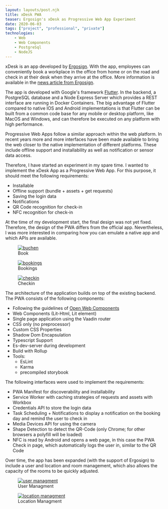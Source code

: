 ```yaml
---
layout: layouts/post.njk
title: xDesk PWA
teaser: Ergosign's xDesk as Progressive Web App Experiment
date: 2020-06-03
tags: ["project", "professional", "private"]
technologies:
    - Web
    - Web Components
    - PostgreSql
    - NodeJS
---
```


xDesk is an app developed by <a href="https://www.ergosign.de/" target="_blank" ref="noopener"> Ergosign</a>. With the app, employees can conveniently book a workplace in the office from home or on the road and check in at their desk when they arrive at the office. More information is available in the <a href="https://www.ergosign.de/de/news/2020/news-xdesk.html" target="_blank" ref="noopener">news article from Ergosign</a>.

The app is developed with Google's framework <a href="https://flutter.dev/" target="_blank" ref="noopener"> Flutter</a>. In the backend, a PostgreSQL database and a Node Express Server which provides a REST interface are running in Docker Containers. The big advantage of Flutter compared to native IOS and Android implementations is that Flutter can be built from a common code base for any mobile or desktop platform, like MacOS and Windows, and can therefore be executed on any platform with high performance.

Progressive Web Apps follow a similar approach within the web platform. In recent years more and more interfaces have been made available to bring the web closer to the native implementation of different platforms. These include offline support and installability as well as notification or sensor data access.

Therefore, I have started an experiment in my spare time. I wanted to implement the xDesk App as a Progressive Web App. For this purpose, it should meet the following requirements:

- Installable
- Offline support (bundle + assets + get requests)
- Saving the login data
- Notifications
- QR Code recognition for check-in
- NFC recognition for check-in

At the time of my development start, the final design was not yet fixed. Therefore, the design of the PWA differs from the official app. Nevertheless, I was more interested in comparing how you can emulate a native app and which APIs are available.


<div class="figure-container">
    <figure >
        <a href="{{ '/assets/projects/x-desk/book.png' | url}}">
            <img src="{{ '/assets/projects/x-desk/book.png' | url}}" alt="buchen" style="border: 1px solid var(--ps--color-primary)" />
        </a>
        <figcaption>Book</figcaption>
    </figure>
    <div class="figure-seperator"></div>
    <div class="figure-seperator"></div>
    <figure >
      <a href="{{ '/assets/projects/x-desk/bookings.png' | url}}">
          <img src="{{ '/assets/projects/x-desk/bookings.png' | url}}" alt="bookings" style="border: 1px solid var(--ps--color-primary)" />
      </a>
      <figcaption>Bookings</figcaption>
    </figure>
    <div class="figure-seperator"></div>
    <div class="figure-seperator"></div>
    <figure >
      <a href="{{ '/assets/projects/x-desk/checkin.png' | url}}">
          <img src="{{ '/assets/projects/x-desk/checkin.png' | url}}" alt="checkin" style="border: 1px solid var(--ps--color-primary)" />
      </a>
      <figcaption>Checkin</figcaption>
    </figure>
</div>

The architecture of the application builds on top of the existing backend. The PWA consists of the following components:

- Following the guidelines of <a href="https://open-wc.org/" target="_blank" ref="noopener"> Open Web Components</a>
- Web Components (Lit-Html, Lit element)
- Single page application using the Vaadin router
- CSS only (no preprocessor)
- Custom CSS Properties
- Shadow Dom Encapsulation
- Typescript Support
- Es-dev-server during development
- Build with Rollup
- Tools:
  - EsLint
  - Karma
  - precompiled storybook

The following interfaces were used to implement the requirements:

- PWA Manifest for discoverability and installability
- Service Worker with caching strategies of requests and assets with Workbox
- Credentials API to store the login data
- Task Scheduling + Notifications to display a notification on the booking day and remind the user to check in
- Media Devices API for using the camera
- Shape Detection to detect the QR-Code (only Chrome; for other browsers a polyfill will be loaded)
- NFC is read by Android and opens a web page, in this case the PWA Check in page, which automatically logs the user in, similar to the QR Code

Over time, the app has been expanded (with the support of Ergosign) to include a user and location and room management, which also allows the capacity of the rooms to be quickly adjusted.

<div class="figure-container">
    <figure >
        <a href="{{ '/assets/projects/x-desk/user.png' | url}}">
            <img src="{{ '/assets/projects/x-desk/user.png' | url}}" alt="user managment" style="border: 1px solid var(--ps--color-primary)" />
        </a>
        <figcaption>User Managment</figcaption>
    </figure>
    <div class="figure-seperator"></div>
    <div class="figure-seperator"></div>
    <figure >
      <a href="{{ '/assets/projects/x-desk/locations.png' | url}}">
          <img src="{{ '/assets/projects/x-desk/locations.png' | url}}" alt="location managment" style="border: 1px solid var(--ps--color-primary)" />
      </a>
      <figcaption>Location Managment</figcaption>
    </figure>
</div>

